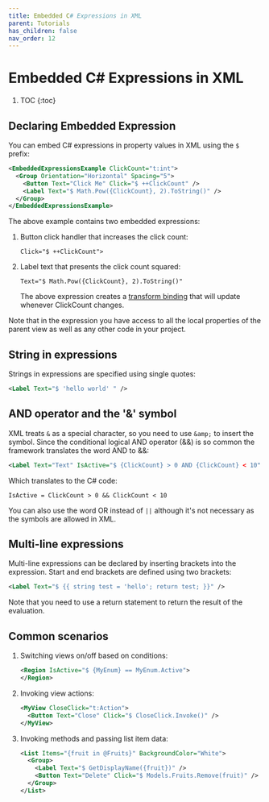 ```yaml
---
title: Embedded C# Expressions in XML
parent: Tutorials
has_children: false
nav_order: 12
---
```

# Embedded C# Expressions in XML

1. TOC
{:toc}

## Declaring Embedded Expression

You can embed C# expressions in property values in XML using the `$` prefix:

```xml
<EmbeddedExpressionsExample ClickCount="t:int">
  <Group Orientation="Horizontal" Spacing="5"> 
    <Button Text="Click Me" Click="$ ++ClickCount" />
    <Label Text="$ Math.Pow({ClickCount}, 2).ToString()" />
  </Group> 
</EmbeddedExpressionsExample>

```

The above example contains two embedded expressions:

1. Button click handler that increases the click count:

   `Click="$ ++ClickCount">` 

2. Label text that presents the click count squared: 

   `Text="$ Math.Pow({ClickCount}, 2).ToString()"`

   The above expression creates a [transform binding](DataBinding#multi-binding--transform-binding) that will update whenever ClickCount changes. 

Note that in the expression you have access to all the local properties of the parent view as well as any other code in your project. 



## String in expressions

Strings in expressions are specified using single quotes:

```xml
<Label Text="$ 'hello world' " /> 
```



## AND operator and the '&' symbol

XML treats `&` as a special character, so you need to use `&amp;` to insert the symbol. Since the conditional logical AND operator (&&) is so common the framework translates the word AND to &&:

```xml
<Label Text="Text" IsActive="$ {ClickCount} > 0 AND {ClickCount} < 10" /> 
```

Which translates to the C# code:  

`IsActive = ClickCount > 0 && ClickCount < 10`

You can also use the word OR instead of `||`  although it's not necessary as the symbols are allowed in XML. 



## Multi-line expressions

Multi-line expressions can be declared by inserting brackets into the expression. Start and end brackets are defined using two brackets:

```xml
<Label Text="$ {{ string test = 'hello'; return test; }}" /> 
```

Note that you need to use a return statement to return the result of the evaluation.



## Common scenarios

1. Switching views on/off based on conditions:

   ```xml
   <Region IsActive="$ {MyEnum} == MyEnum.Active"> 
   </Region>
   ```

2. Invoking view actions:

   ```xml
   <MyView CloseClick="t:Action">
     <Button Text="Close" Click="$ CloseClick.Invoke()" />
   </MyView>
   ```

3. Invoking methods and passing list item data:

   ```xml
   <List Items="{fruit in @Fruits}" BackgroundColor="White">
     <Group>
       <Label Text="$ GetDisplayName({fruit})" />
       <Button Text="Delete" Click="$ Models.Fruits.Remove(fruit)" />
     </Group>
   </List>
   ```

   